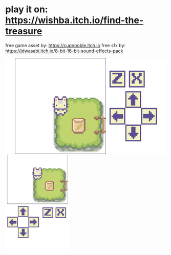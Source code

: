 # play it on: https://wishba.itch.io/find-the-treasure

free game asset by: https://cupnooble.itch.io
free sfx by: https://jdwasabi.itch.io/8-bit-16-bit-sound-effects-pack

<img src="./Screenshot 2023-04-19 at 10-08-46 React App.png" alt="" height=300rem> <img src="./Screenshot 2023-04-19 at 10-09-59 React App.png" alt="" height=300rem>
